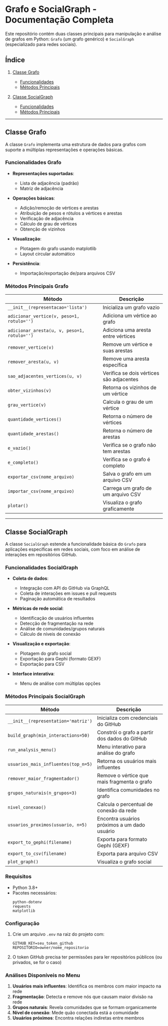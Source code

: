 # Grafo e SocialGraph - Documentação Completa

Este repositório contém duas classes principais para manipulação e análise de grafos em Python: `Grafo` (um grafo genérico) e `SocialGraph` (especializado para redes sociais).

## Índice

1. [Classe Grafo](#classe-grafo)
   - [Funcionalidades](#funcionalidades-grafo)
   - [Métodos Principais](#métodos-principais-grafo)

2. [Classe SocialGraph](#classe-socialgraph)
   - [Funcionalidades](#funcionalidades-socialgraph)
   - [Métodos Principais](#métodos-principais-socialgraph)

---

## Classe Grafo

A classe `Grafo` implementa uma estrutura de dados para grafos com suporte a múltiplas representações e operações básicas.

### Funcionalidades Grafo

- **Representações suportadas**:
  - Lista de adjacência (padrão)
  - Matriz de adjacência

- **Operações básicas**:
  - Adição/remoção de vértices e arestas
  - Atribuição de pesos e rótulos a vértices e arestas
  - Verificação de adjacência
  - Cálculo de grau de vértices
  - Obtenção de vizinhos

- **Visualização**:
  - Plotagem do grafo usando matplotlib
  - Layout circular automático

- **Persistência**:
  - Importação/exportação de/para arquivos CSV

### Métodos Principais Grafo

| Método | Descrição |
|--------|-----------|
| `__init__(representacao='lista')` | Inicializa um grafo vazio |
| `adicionar_vertice(v, peso=1, rotulo='')` | Adiciona um vértice ao grafo |
| `adicionar_aresta(u, v, peso=1, rotulo='')` | Adiciona uma aresta entre vértices |
| `remover_vertice(v)` | Remove um vértice e suas arestas |
| `remover_aresta(u, v)` | Remove uma aresta específica |
| `sao_adjacentes_vertices(u, v)` | Verifica se dois vértices são adjacentes |
| `obter_vizinhos(v)` | Retorna os vizinhos de um vértice |
| `grau_vertice(v)` | Calcula o grau de um vértice |
| `quantidade_vertices()` | Retorna o número de vértices |
| `quantidade_arestas()` | Retorna o número de arestas |
| `e_vazio()` | Verifica se o grafo não tem arestas |
| `e_completo()` | Verifica se o grafo é completo |
| `exportar_csv(nome_arquivo)` | Salva o grafo em um arquivo CSV |
| `importar_csv(nome_arquivo)` | Carrega um grafo de um arquivo CSV |
| `plotar()` | Visualiza o grafo graficamente |


---

## Classe SocialGraph

A classe `SocialGraph` estende a funcionalidade básica do `Grafo` para aplicações específicas em redes sociais, com foco em análise de interações em repositórios GitHub.

### Funcionalidades SocialGraph

- **Coleta de dados**:
  - Integração com API do GitHub via GraphQL
  - Coleta de interações em issues e pull requests
  - Paginação automática de resultados

- **Métricas de rede social**:
  - Identificação de usuários influentes
  - Detecção de fragmentação na rede
  - Análise de comunidades/grupos naturais
  - Cálculo de níveis de conexão

- **Visualização e exportação**:
  - Plotagem do grafo social
  - Exportação para Gephi (formato GEXF)
  - Exportação para CSV

- **Interface interativa**:
  - Menu de análise com múltiplas opções

### Métodos Principais SocialGraph

| Método | Descrição |
|--------|-----------|
| `__init__(representation='matriz')` | Inicializa com credenciais do GitHub |
| `build_graph(min_interactions=50)` | Constrói o grafo a partir dos dados do GitHub |
| `run_analysis_menu()` | Menu interativo para análise do grafo |
| `usuarios_mais_influentes(top_n=5)` | Retorna os usuários mais influentes |
| `remover_maior_fragmentador()` | Remove o vértice que mais fragmenta o grafo |
| `grupos_naturais(n_grupos=3)` | Identifica comunidades no grafo |
| `nivel_conexao()` | Calcula o percentual de conexão da rede |
| `usuarios_proximos(usuario, n=5)` | Encontra usuários próximos a um dado usuário |
| `export_to_gephi(filename)` | Exporta para formato Gephi (GEXF) |
| `export_to_csv(filename)` | Exporta para arquivo CSV |
| `plot_graph()` | Visualiza o grafo social |


### Requisitos

- Python 3.8+
- Pacotes necessários:
  ```
  python-dotenv
  requests
  matplotlib
  ```

### Configuração

1. Crie um arquivo `.env` na raiz do projeto com:
   ```
   GITHUB_KEY=seu_token_github
   REPOSITORIO=owner/nome_repositorio
   ```
2. O token GitHub precisa ter permissões para ler repositórios públicos (ou privados, se for o caso)

### Análises Disponíveis no Menu

1. **Usuários mais influentes**: Identifica os membros com maior impacto na rede
2. **Fragmentação**: Detecta e remove nós que causam maior divisão na rede
3. **Grupos naturais**: Revela comunidades que se formam organicamente
4. **Nível de conexão**: Mede quão conectada está a comunidade
5. **Usuários próximos**: Encontra relações indiretas entre membros
